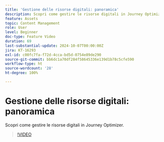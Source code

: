 ```yaml
---
title: 'Gestione delle risorse digitali: panoramica'
description: Scopri come gestire le risorse digitali in Journey Optimizer.
feature: Assets
topic: Content Management
role: User
level: Beginner
doc-type: Feature Video
duration: 69
last-substantial-update: 2024-10-07T00:00:00Z
jira: KT-16293
exl-id: c00fc7fa-f72d-4cca-bd5d-0754e89de290
source-git-commit: bb6dc1a70df284f58645336e139d1b78c5cfe590
workflow-type: ht
source-wordcount: '28'
ht-degree: 100%

---
```


# Gestione delle risorse digitali: panoramica

Scopri come gestire le risorse digitali in Journey Optimizer.

>[!VIDEO](https://video.tv.adobe.com/v/3432674/?learn=on)
